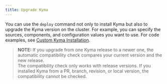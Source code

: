 ```yaml
---
title: Upgrade Kyma
---
```


You can use the `deploy` command not only to install Kyma but also to upgrade the Kyma version on the cluster. For example, you can specify the sources, components, and configuration values you want to use. For code examples, see [Custom Kyma Installation](#install-kyma-custom).

> **NOTE:** If you upgrade from one Kyma release to a newer one, the automatic compatibility check compares your current version and the new release.<br>
The compatibility check only works with release versions. If you installed Kyma from a PR, branch, revision, or local version, the compatibility cannot be checked.
